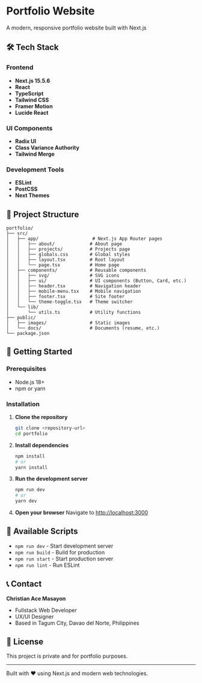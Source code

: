 # Portfolio Website

A modern, responsive portfolio website built with Next.js

## 🛠️ Tech Stack

### Frontend
- **Next.js 15.5.6**
- **React**
- **TypeScript**
- **Tailwind CSS**
- **Framer Motion**
- **Lucide React**

### UI Components
- **Radix UI**
- **Class Variance Authority** 
- **Tailwind Merge**

### Development Tools
- **ESLint**
- **PostCSS**
- **Next Themes**

## 📁 Project Structure

```
portfolio/
├── src/
│   ├── app/                    # Next.js App Router pages
│   │   ├── about/             # About page
│   │   ├── projects/          # Projects page
│   │   ├── globals.css        # Global styles
│   │   ├── layout.tsx         # Root layout
│   │   └── page.tsx           # Home page
│   ├── components/            # Reusable components
│   │   ├── svg/               # SVG icons
│   │   ├── ui/                # UI components (Button, Card, etc.)
│   │   ├── header.tsx         # Navigation header
│   │   ├── mobile-menu.tsx    # Mobile navigation
│   │   ├── footer.tsx         # Site footer
│   │   └── theme-toggle.tsx   # Theme switcher
│   └── lib/
│       └── utils.ts           # Utility functions
├── public/
│   ├── images/                # Static images
│   └── docs/                  # Documents (resume, etc.)
└── package.json
```

## 🚀 Getting Started

### Prerequisites

- Node.js 18+ 
- npm or yarn

### Installation

1. **Clone the repository**
   ```bash
   git clone <repository-url>
   cd portfolio
   ```

2. **Install dependencies**
   ```bash
   npm install
   # or
   yarn install
   ```

3. **Run the development server**
   ```bash
   npm run dev
   # or
   yarn dev
   ```

4. **Open your browser**
   Navigate to [http://localhost:3000](http://localhost:3000)

## 📝 Available Scripts

- `npm run dev` - Start development server
- `npm run build` - Build for production
- `npm run start` - Start production server
- `npm run lint` - Run ESLint

## 📞 Contact

**Christian Ace Masayon**
- Fullstack Web Developer
- UX/UI Designer
- Based in Tagum City, Davao del Norte, Philippines

## 📄 License

This project is private and for portfolio purposes.

---

Built with ❤️ using Next.js and modern web technologies.
